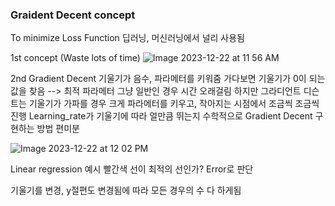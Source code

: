 
### Graident Decent concept

To minimize Loss Function
딥러닝, 머신러닝에서 널리 사용됨

1st concept (Waste lots of time)
![Image 2023-12-22 at 11 56 AM](https://github.com/scottmsoh/ref_ML/assets/112598791/63393513-b1d4-4051-ad08-1b0755cc7900)

2nd Gradient Decent
기울기가 음수, 파라메터를 키워줌
가다보면 기울기가 0이 되는 값을 찾음 --> 최적 파라메터
그냥 일반인 경우 시간 오래걸림
하지만 그라디언트 디슨트는 기울기가 가파를 경우 크게 파라메터를 키우고, 작아지는 시점에서 조금씩 조금씩 진행
Learning_rate가 기울기에 따라 얼만큼 뛰는지
수학적으로 Gradient Decent 구현하는 방법
편미분

![Image 2023-12-22 at 12 02 PM](https://github.com/scottmsoh/ref_ML/assets/112598791/69523f6f-48a2-49b7-b2b1-e1cf4b306447)

Linear regression 예시
빨간색 선이 최적의 선인가? Error로 판단

기울기를 변경, y절편도 변경됨에 따라 모든 경우의 수 다 하게됨


